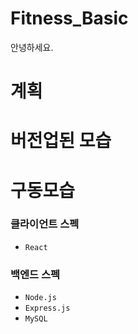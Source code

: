 # Fitness_Basic
안녕하세요. 

# 계획


# 버전업된 모습


# 구동모습 

### 클라이언트 스펙
 - `React`

### 백엔드 스펙  
 - `Node.js`
 - `Express.js`
 - `MySQL`  
